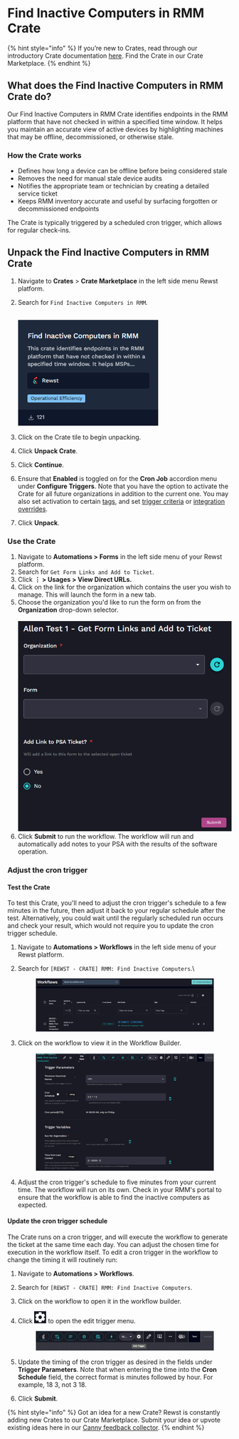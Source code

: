# Find Inactive Computers in RMM Crate

{% hint style="info" %}
If you’re new to Crates, read through our introductory Crate documentation [here](https://docs.rewst.help/prebuilt-automations/crates). Find the Crate in our Crate Marketplace.
{% endhint %}

## What does the Find Inactive Computers in RMM Crate do?

Our Find Inactive Computers in RMM Crate identifies endpoints in the RMM platform that have not checked in within a specified time window. It helps you maintain an accurate view of active devices by highlighting machines that may be offline, decommissioned, or otherwise stale.

### How the Crate works

* Defines how long a device can be offline before being considered stale
* Removes the need for manual stale device audits
* Notifies the appropriate team or technician by creating a detailed service ticket
* Keeps RMM inventory accurate and useful by surfacing forgotten or decommissioned endpoints

The Crate is typically triggered by a scheduled cron trigger, which allows for regular check-ins.

## Unpack the Find Inactive Computers in RMM Crate

1. Navigate to **Crates** > **Crate Marketplace** in the left side menu Rewst platform.
2.  Search for `Find Inactive Computers in RMM`.

    \
    ![](<../../../.gitbook/assets/image (223).png>)
3. Click on the Crate tile to begin unpacking.
4. Click **Unpack Crate**.
5. Click **Continue**.
6. Ensure that **Enabled** is toggled on for the **Cron Job** accordion menu under **Configure Triggers**. Note that you have the option to activate the Crate for all future organizations in addition to the current one. You may also set activation to certain [tags](../../settings/tags-in-rewst.md), and set [trigger criteria](../../automations/intro-to-triggers/trigger-criteria.md) or [integration overrides](../../automations/intro-to-triggers/).
7. Click **Unpack**.

### Use the Crate

1. Navigate to **Automations > Forms** in the left side menu of your Rewst platform.
2. Search for `Get Form Links and Add to Ticket`.
3. Click **⋮ > Usages > View Direct URLs.**
4. Click on the link for the organization which contains the user you wish to manage. This will launch the form in a new tab.
5. Choose the organization you'd like to run the form on from the **Organization** drop-down selector.\
   \
   ![](<../../../.gitbook/assets/image (196).png>)
6. Click **Submit** to run the workflow. The workflow will run and automatically add notes to your PSA with the results of the software operation.

### Adjust the cron trigger

#### Test the Crate

To test this Crate, you'll need to adjust the cron trigger's schedule to a few minutes in the future, then adjust it back to your regular schedule after the test. Alternatively, you could wait until the regularly scheduled run occurs and check your result, which would not require you to update the cron trigger schedule.

1. Navigate to **Automations > Workflows** in the left side menu of your Rewst platform.
2.  Search for `[REWST - CRATE] RMM: Find Inactive Computers`.\


    <figure><img src="../../../.gitbook/assets/image (224).png" alt=""><figcaption></figcaption></figure>
3.  Click on the workflow to view it in the Workflow Builder.



    <figure><img src="../../../.gitbook/assets/image (225).png" alt=""><figcaption></figcaption></figure>
4. Adjust the cron trigger's schedule to five minutes from your current time. The workflow will run on its own. Check in your RMM's portal to ensure that the workflow is able to find the inactive computers as expected.

#### Update the cron trigger schedule

The Crate runs on a cron trigger, and will execute the workflow to generate the ticket at the same time each day. You can adjust the chosen time for execution in the workflow itself. To edit a cron trigger in the workflow to change the timing it will routinely run:

1. Navigate to **Automations > Workflows**.
2. Search for  `[REWST - CRATE] RMM: Find Inactive Computers`.
3. Click on the workflow to open it in the workflow builder.
4.  Click <img src="../../../.gitbook/assets/image (189).png" alt="" data-size="line"> to open the edit trigger menu.



    <figure><img src="../../../.gitbook/assets/image (222).png" alt=""><figcaption></figcaption></figure>
5. Update the timing of the cron trigger as desired in the fields under **Trigger Parameters**. Note that when entering the time into the **Cron Schedule** field, the correct format is minutes followed by hour. For example, 18 3, not 3 18.
6. Click **Submit**.

{% hint style="info" %}
Got an idea for a new Crate? Rewst is constantly adding new Crates to our Crate Marketplace. Submit your idea or upvote existing ideas here in our [Canny feedback collector](https://rewst.canny.io/crates).
{% endhint %}
